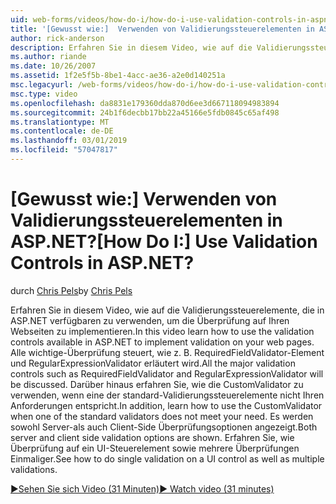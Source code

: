```yaml
---
uid: web-forms/videos/how-do-i/how-do-i-use-validation-controls-in-aspnet
title: '[Gewusst wie:]  Verwenden von Validierungssteuerelementen in ASP.NET? | Microsoft-Dokumentation'
author: rick-anderson
description: Erfahren Sie in diesem Video, wie auf die Validierungssteuerelemente, die in ASP.NET verfügbaren zu verwenden, um die Überprüfung auf Ihren Webseiten zu implementieren. Alle Validierungssteuerelemente der wichtigsten wie...
ms.author: riande
ms.date: 10/26/2007
ms.assetid: 1f2e5f5b-8be1-4acc-ae36-a2e0d140251a
msc.legacyurl: /web-forms/videos/how-do-i/how-do-i-use-validation-controls-in-aspnet
msc.type: video
ms.openlocfilehash: da8831e179360dda870d6ee3d667118094983894
ms.sourcegitcommit: 24b1f6decbb17bb22a45166e5fdb0845c65af498
ms.translationtype: MT
ms.contentlocale: de-DE
ms.lasthandoff: 03/01/2019
ms.locfileid: "57047817"
---
```

<a name="how-do-i--use-validation-controls-in-aspnet"></a><span data-ttu-id="05ad5-105">[Gewusst wie:]  Verwenden von Validierungssteuerelementen in ASP.NET?</span><span class="sxs-lookup"><span data-stu-id="05ad5-105">[How Do I:]  Use Validation Controls in ASP.NET?</span></span>
====================
<span data-ttu-id="05ad5-106">durch [Chris Pels](https://twitter.com/chrispels)</span><span class="sxs-lookup"><span data-stu-id="05ad5-106">by [Chris Pels](https://twitter.com/chrispels)</span></span>

<span data-ttu-id="05ad5-107">Erfahren Sie in diesem Video, wie auf die Validierungssteuerelemente, die in ASP.NET verfügbaren zu verwenden, um die Überprüfung auf Ihren Webseiten zu implementieren.</span><span class="sxs-lookup"><span data-stu-id="05ad5-107">In this video learn how to use the validation controls available in ASP.NET to implement validation on your web pages.</span></span> <span data-ttu-id="05ad5-108">Alle wichtige-Überprüfung steuert, wie z. B. RequiredFieldValidator-Element und RegularExpressionValidator erläutert wird.</span><span class="sxs-lookup"><span data-stu-id="05ad5-108">All the major validation controls such as RequiredFieldValidator and RegularExpressionValidator will be discussed.</span></span> <span data-ttu-id="05ad5-109">Darüber hinaus erfahren Sie, wie die CustomValidator zu verwenden, wenn eine der standard-Validierungssteuerelemente nicht Ihren Anforderungen entspricht.</span><span class="sxs-lookup"><span data-stu-id="05ad5-109">In addition, learn how to use the CustomValidator when one of the standard validators does not meet your need.</span></span> <span data-ttu-id="05ad5-110">Es werden sowohl Server-als auch Client-Side Überprüfungsoptionen angezeigt.</span><span class="sxs-lookup"><span data-stu-id="05ad5-110">Both server and client side validation options are shown.</span></span> <span data-ttu-id="05ad5-111">Erfahren Sie, wie Überprüfung auf ein UI-Steuerelement sowie mehrere Überprüfungen Einmaliger.</span><span class="sxs-lookup"><span data-stu-id="05ad5-111">See how to do single validation on a UI control as well as multiple validations.</span></span>

[<span data-ttu-id="05ad5-112">&#9654;Sehen Sie sich Video (31 Minuten)</span><span class="sxs-lookup"><span data-stu-id="05ad5-112">&#9654; Watch video (31 minutes)</span></span>](https://channel9.msdn.com/Blogs/ASP-NET-Site-Videos/how-do-i-use-validation-controls-in-aspnet)
